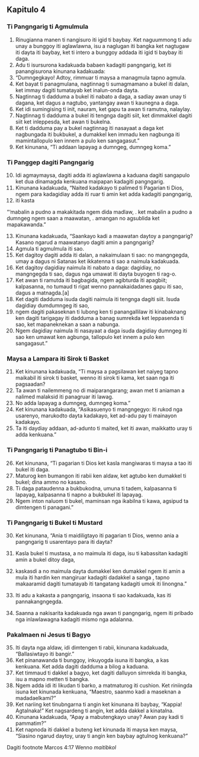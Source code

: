 Kapitulo 4
----------

### Ti Pangngarig ti Agmulmula

1. Rinugianna manen ti nangisuro iti igid ti baybay. Ket naguummong ti adu unay a bunggoy iti aglawlawna, isu a naglugan iti bangka ket nagtugaw iti dayta iti baybay, ket ti intero a bunggoy addada iti igid ti baybay iti daga.
2. Adu ti isursurona kadakuada babaen kadagiti pangngarig, ket iti panangisurona kinunana kadakuada:
3. “Dumngegkayo! Adtoy, rimmuar ti maysa a managmula tapno agmula.
4. Ket bayat ti panagmulana, nagtinnag ti sumagmamano a bukel iti dalan, ket immay dagiti tumatayab ket inalun-onda dayta.
5. Nagtinnag ti dadduma a bukel iti nabato a daga, a sadiay awan unay ti dagana, ket dagus a nagtubo, yantangay awan ti kaunegna a daga.
6. Ket idi sumingising ti init, nauram, ket gapu ta awan ti ramutna, nalaylay.
7. Nagtinnag ti dadduma a bukel iti tengnga dagiti siit, ket dimmakkel dagiti siit ket inleppesda, ket awan ti bukelna.
8. Ket ti dadduma pay a bukel nagtinnag iti nasayaat a daga ket nagbungada iti bukbukel, a dumakkel ken immadu ken nagbunga iti mamintallopulo ken innem a pulo ken sangagasut.”
9. Ket kinunana, “Ti addaan lapayag a dumngeg, dumngeg koma.”

### Ti Panggep dagiti Pangngarig

10. Idi agmaymaysa, dagiti adda iti aglawlawna a kaduana dagiti sangapulo ket dua dinamagda kenkuana maipapan kadagiti pangngarig.
11. Kinunana kadakuada, “Naited kadakayo ti palimed ti Pagarian ti Dios, ngem para kadagidiay adda iti ruar ti amin ket adda kadagiti pangngarig,
12. iti kasta

“‘mabalin a pudno a makakitada ngem dida madlaw, .
ket mabalin a pudno a dumngeg ngem saan a maawatan, .
amangan no agsublida ket mapakawanda.”

13. Kinunana kadakuada, “Saankayo kadi a maawatan daytoy a pangngarig? Kasano ngarud a maawatanyo dagiti amin a pangngarig?
14. Agmula ti agmulmula iti sao.
15. Ket dagitoy dagiti adda iti dalan, a nakaimulaan ti sao: no mangngegda, umay a dagus ni Satanas ket ikkatenna ti sao a naimula kadakuada.
16. Ket dagitoy dagidiay naimula iti nabato a daga: dagidiay, no mangngegda ti sao, dagus nga umawat iti dayta buyogen ti rag-o.
17. Ket awan ti ramutda iti bagbagida, ngem agibturda iti apagbiit; kalpasanna, no tumaud ti rigat wenno pannakaidadanes gapu iti sao, dagus a matnagda.[a]
18. Ket dagiti dadduma isuda dagiti naimula iti tengnga dagiti siit. Isuda dagidiay dumdumngeg iti sao,
19. ngem dagiti pakaseknan ti lubong ken ti panangallilaw iti kinabaknang ken dagiti tarigagay iti dadduma a banag sumrekda ket leppasenda ti sao, ket mapaneknekan a saan a nabunga.
20. Ngem dagidiay naimula iti nasayaat a daga isuda dagidiay dumngeg iti sao ken umawat ken agbunga, tallopulo ket innem a pulo ken sangagasut.”

### Maysa a Lampara iti Sirok ti Basket

21. Ket kinunana kadakuada, “Ti maysa a pagsilawan ket naiyeg tapno maikabil iti sirok ti basket, wenno iti sirok ti kama, ket saan nga iti pagsaadan?
22. Ta awan ti nailemmeng no di maiparangarang; awan met ti aniaman a nalimed malaksid iti panagruar iti lawag.
23. No adda lapayag a dumngeg, dumngeg koma.”
24. Ket kinunana kadakuada, “Asikasuenyo ti mangngegyo: iti rukod nga usarenyo, marukodto dayta kadakayo, ket ad-adu pay ti mainayon kadakayo.
25. Ta iti daydiay addaan, ad-adunto ti maited, ket iti awan, maikkatto uray ti adda kenkuana.”

### Ti Pangngarig ti Panagtubo ti Bin-i

26. Ket kinunana, “Ti pagarian ti Dios ket kasla mangiwaras ti maysa a tao iti bukel iti daga.
27. Maturog ken bumangon iti rabii ken aldaw, ket agtubo ken dumakkel ti bukel; dina ammo no kasano.
28. Ti daga pataudenna a bukbukodna, umuna ti tadem, kalpasanna ti lapayag, kalpasanna ti napno a bukbukel iti lapayag.
29. Ngem inton naluom ti bukel, maminsan nga ikabilna ti kawa, agsipud ta dimtengen ti panagani.”

### Ti Pangngarig ti Bukel ti Mustard

30. Ket kinunana, “Ania ti maidiligtayo iti pagarian ti Dios, wenno ania a pangngarig ti usarentayo para iti dayta?
31. Kasla bukel ti mustasa, a no maimula iti daga, isu ti kabassitan kadagiti amin a bukel ditoy daga,
32. kaskasdi a no maimula dayta dumakkel ken dumakkel ngem iti amin a mula iti hardin ken mangiruar kadagiti dadakkel a sanga , tapno makaaramid dagiti tumatayab iti tangatang kadagiti umok iti linongna.”

33. Iti adu a kakasta a pangngarig, insaona ti sao kadakuada, kas iti pannakangngegda.
34. Saanna a nakisarita kadakuada nga awan ti pangngarig, ngem iti pribado nga inlawlawagna kadagiti mismo nga adalanna.

### Pakalmaen ni Jesus ti Bagyo

35. Iti dayta nga aldaw, idi dimtengen ti rabii, kinunana kadakuada, “Ballasiwtayo iti bangir.”
36. Ket pinanawanda ti bunggoy, inkuyogda isuna iti bangka, a kas kenkuana. Ket adda dagiti dadduma a bilog a kaduana.
37. Ket timmaud ti dakkel a bagyo, ket dagiti dalluyon simrekda iti bangka, isu a mapno metten ti bangka.
38. Ngem adda idi iti likudan ti barko, a matmaturog iti cushion. Ket riniingda isuna ket kinunada kenkuana, “Maestro, saanmo kadi a maseknan a madadaelkami?”
39. Ket nariing ket tinubngarna ti angin ket kinunana iti baybay, “Kappia! Agtalnaka!” Ket nagsardeng ti angin, ket adda dakkel a kinatalna.
40. Kinunana kadakuada, “Apay a mabutengkayo unay? Awan pay kadi ti pammatim?”
41. Ket napnoda iti dakkel a buteng ket kinunada iti maysa ken maysa, “Siasino ngarud daytoy, uray ti angin ken baybay agtulnog kenkuana?”

Dagiti footnote
Marcos 4:17 Wenno *maitibkol*